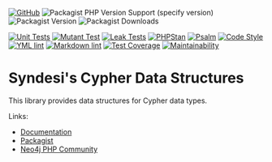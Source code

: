 [![GitHub](https://img.shields.io/github/license/Syndesi/cypher-data-structures)](https://github.com/Syndesi/cypher-data-structures/blob/main/LICENSE)
![Packagist PHP Version Support (specify version)](https://img.shields.io/packagist/php-v/syndesi/cypher-data-structures/dev-main)
![Packagist Version](https://img.shields.io/packagist/v/syndesi/cypher-data-structures)
![Packagist Downloads](https://img.shields.io/packagist/dm/syndesi/cypher-data-structures)

[![Unit Tests](https://github.com/Syndesi/cypher-data-structures/actions/workflows/ci-unit-test.yml/badge.svg)](https://github.com/Syndesi/cypher-data-structures/actions/workflows/ci-unit-test.yml)
[![Mutant Test](https://github.com/Syndesi/cypher-data-structures/actions/workflows/ci-mutant-test.yml/badge.svg)](https://github.com/Syndesi/cypher-data-structures/actions/workflows/ci-mutant-test.yml)
[![Leak Tests](https://github.com/Syndesi/cypher-data-structures/actions/workflows/ci-leak-test.yml/badge.svg)](https://github.com/Syndesi/cypher-data-structures/actions/workflows/ci-leak-test.yml)
[![PHPStan](https://github.com/Syndesi/cypher-data-structures/actions/workflows/ci-phpstan.yml/badge.svg)](https://github.com/Syndesi/cypher-data-structures/actions/workflows/ci-phpstan.yml)
[![Psalm](https://github.com/Syndesi/cypher-data-structures/actions/workflows/ci-psalm.yml/badge.svg)](https://github.com/Syndesi/cypher-data-structures/actions/workflows/ci-psalm.yml)
[![Code Style](https://github.com/Syndesi/cypher-data-structures/actions/workflows/ci-code-style.yml/badge.svg)](https://github.com/Syndesi/cypher-data-structures/actions/workflows/ci-code-style.yml)
[![YML lint](https://github.com/Syndesi/cypher-data-structures/actions/workflows/ci-yml-lint.yml/badge.svg)](https://github.com/Syndesi/cypher-data-structures/actions/workflows/ci-yml-lint.yml)
[![Markdown lint](https://github.com/Syndesi/cypher-data-structures/actions/workflows/ci-markdown-lint.yml/badge.svg)](https://github.com/Syndesi/cypher-data-structures/actions/workflows/ci-markdown-lint.yml)
[![Test Coverage](https://api.codeclimate.com/v1/badges/3a6aef038839e5bb5b59/test_coverage)](https://codeclimate.com/github/Syndesi/cypher-data-structures/test_coverage)
[![Maintainability](https://api.codeclimate.com/v1/badges/3a6aef038839e5bb5b59/maintainability)](https://codeclimate.com/github/Syndesi/cypher-data-structures/maintainability)

# Syndesi's Cypher Data Structures

This library provides data structures for Cypher data types.

Links:

- [Documentation](https://syndesi.github.io/cypher-data-structures)
- [Packagist](https://packagist.org/packages/syndesi/cypher-data-structures)
- [Neo4j PHP Community](https://github.com/neo4j-php)
